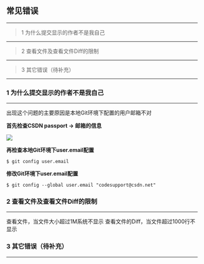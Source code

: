 ## 常见错误

----------
> 1 为什么提交显示的作者不是我自己

----------
> 2 查看文件及查看文件Diff的限制

----------
> 3 其它错误（待补充）

----------

### 1 为什么提交显示的作者不是我自己
---

出现这个问题的主要原因是本地Git环境下配置的用户邮箱不对

**首先检查CSDN passport -> 邮箱的信息**

![](/images/FAQ_0_10_1.png)

**再检查本地Git环境下user.email配置**

	$ git config user.email

**修改Git环境下user.email配置**

	$ git config --global user.email "codesupport@csdn.net"


### 2 查看文件及查看文件Diff的限制
---
查看文件，当文件大小超过1M系统不显示
查看文件的Diff，当文件超过1000行不显示

### 3 其它错误（待补充）
---